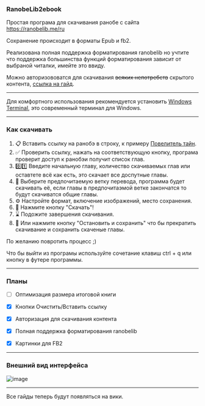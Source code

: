 ### RanobeLib2ebook

Простая програма для скачивания ранобе с сайта https://ranobelib.me/ru

Сохранение происходит в форматы Epub и fb2.

Реализована полная поддержка форматирования ranobelib но учтите что поддержка большинства функций форматирования зависит от выбраной читалки, имейте это ввиду.

Можно авторизововатся для скачивания ~~всяких непотребств~~ скрытого контента, [ссылка на гайд](https://github.com/DustGalaxy/RanobeLib2ebook/wiki/%D0%93%D0%B0%D0%B9%D0%B4-%D0%BF%D0%BE-%D1%81%D0%BA%D0%B0%D1%87%D0%B8%D0%B2%D0%B0%D0%BD%D0%B8%D1%8E-%D1%81%D0%BA%D1%80%D1%8B%D1%82%D0%BE%D0%B3%D0%BE-%D0%BA%D0%BE%D0%BD%D1%82%D0%B5%D0%BD%D1%82%D0%B0-(%D0%B0%D1%83%D0%BD%D1%82%D0%B8%D1%84%D0%B8%D0%BA%D0%B0%D1%86%D0%B8%D1%8F)).

---

Для комфортного использования рекомендуется установить [Windows Terminal](https://www.microsoft.com/store/productId/9N0DX20HK701?ocid=pdpshare), это современный терминал для Windows.

---

### Как скачивать

1. 📋 Вставить ссылку на ранобэ в строку, к примеру [Повелитель тайн](https://ranobelib.me/ru/book/20818--lord-of-the-mysteries?ui=42514).
2. ✅ Проверить ссылку, нажать на соответствующую кнопку, програма проверит доступ к ранобэи получит список глав.
3. 0️⃣1️⃣ Введите начальную главу, количество скачиваемых глав или оставтете всё как есть, это скачает все доспутные главы.
4. 🔱 Выберите предпочитаемую ветку перевода, программа будет скачивать её, если главы в предпочитаэмой ветке закончатся то будут скачиватся общие главы.
5. ⚙ Настройте формат, включение изображений, место сохранения.
6. 🚀 Нажмите кнопку "Скачать"!
7. ⌛ Подожите завершения скачивания.
8. 🚧 Или нажмите кнопку "Остановить и сохранить" что бы прекратить скачивание и сохранить скаченые главы.

По желанию повротить процесс ;)

Что бы выйти из програмы используйте сочетание клавиш ctrl + q или кнопку в футере программы.

---

### Планы

- [ ] Оптимизация размера итоговой книги

- [x] Кнопки Очистить/Вставить ссылку
- [x] Авторизация для скачивания контента
- [x] Полная поддержка форматирования ranobelib 
- [x] Картинки для FB2

---

### Внешний вид интерфейса


![image](https://github.com/user-attachments/assets/80e92bb8-cc71-4c32-b284-cac0202b2cae)

---

Все гайды теперь будут появляться на вики.
